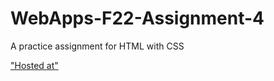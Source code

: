# WebApps-F22-Assignment-4
A practice assignment for HTML with CSS

["Hosted at"](https://44-563-web-apps-f22.github.io/44563-webapps-assignment-4-shiva6427/opera.html)

